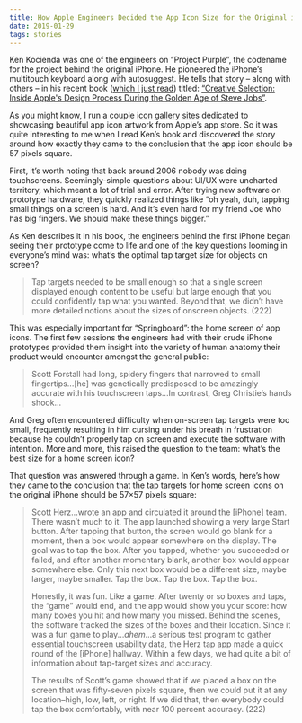 ```yaml
---
title: How Apple Engineers Decided the App Icon Size for the Original iPhone
date: 2019-01-29
tags: stories
---
```


Ken Kocienda was one of the engineers on “Project Purple”, the codename for the project behind the original iPhone. He pioneered the iPhone’s multitouch keyboard along with autosuggest. He tells that story – along with others – in his recent book ([which I just read](https://blog.jim-nielsen.com/2019/book-notes-creative-selection/)) titled: [“Creative Selection: Inside Apple's Design Process During the Golden Age of Steve Jobs”](https://www.amazon.com/Creative-Selection-Inside-Apples-Process/dp/1250194466).

As you might know, I run a couple [icon](https://www.iosicongallery.com/) [gallery](https://www.macosicongallery.com/) [sites](https://www.watchosicongallery.com/) dedicated to showcasing beautiful app icon artwork from Apple’s app store. So it was quite interesting to me when I read Ken’s book and discovered the story around how exactly they came to the conclusion that the app icon should be 57 pixels square.

First, it’s worth noting that back around 2006 nobody was doing touchscreens. Seemingly-simple questions about UI/UX were uncharted territory, which meant a lot of trial and error. After trying new software on prototype hardware, they quickly realized things like “oh yeah, duh, tapping small things on a screen is hard. And it’s even hard for my friend Joe who has big fingers. We should make these things bigger.”

As Ken describes it in his book, the engineers behind the first iPhone began seeing their prototype come to life and one of the key questions looming in everyone’s mind was: what’s the optimal tap target size for objects on screen?

> Tap targets needed to be small enough so that a single screen displayed enough content to be useful but large enough that you could confidently tap what you wanted. Beyond that, we didn’t have more detailed notions about the sizes of onscreen objects. (222)

This was especially important for “Springboard”: the home screen of app icons. The first few sessions the engineers had with their crude iPhone prototypes provided them insight into the variety of human anatomy their product would encounter amongst the general public:

> Scott Forstall had long, spidery fingers that narrowed to small fingertips...[he] was genetically predisposed to be amazingly accurate with his touchscreen taps...In contrast, Greg Christie’s hands shook...

And Greg often encountered difficulty when on-screen tap targets were too small, frequently resulting in him cursing under his breath in frustration because he couldn’t properly tap on screen and execute the software with intention. More and more, this raised the question to the team: what’s the best size for a home screen icon?

That question was answered through a game. In Ken’s words, here’s how they came to the conclusion that the tap targets for home screen icons on the original iPhone should be 57×57 pixels square:

> Scott Herz...wrote an app and circulated it around the [iPhone] team. There wasn’t much to it. The app launched showing a very large Start button. After tapping that button, the screen would go blank for a moment, then a box would appear somewhere on the display. The goal was to tap the box. After you tapped, whether you succeeded or failed, and after another momentary blank, another box would appear somewhere else. Only this next box would be a different size, maybe larger, maybe smaller. Tap the box. Tap the box. Tap the box.
>
> Honestly, it was fun. Like a game. After twenty or so boxes and taps, the “game” would end, and the app would show you your score: how many boxes you hit and how many you missed. Behind the scenes, the software tracked the sizes of the boxes and their location. Since it was a fun game to play..._ahem_...a serious test program to gather essential touchscreen usability data, the Herz tap app made a quick round of the [iPhone] hallway. Within a few days, we had quite a bit of information about tap-target sizes and accuracy.
>
> The results of Scott’s game showed that if we placed a box on the screen that was fifty-seven pixels square, then we could put it at any location–high, low, left, or right. If we did that, then everybody could tap the box comfortably, with near 100 percent accuracy. (222)

